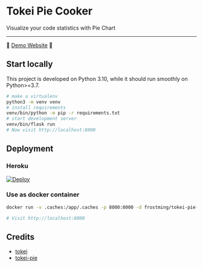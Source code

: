# Tokei Pie Cooker

Visualize your code statistics with Pie Chart

---

🚀 [Demo Website](https://tokei-pie-cooker.herokuapp.com/) 🚀

## Start locally

This project is developed on Python 3.10, while it should run smoothly on Python>=3.7.

```bash
# make a virtualenv
python3 -m venv venv
# install requirements
venv/bin/python -m pip -r requirements.txt
# start development server
venv/bin/flask run
# Now visit http://localhost:8000
```

## Deployment

### Heroku

[![Deploy](https://www.herokucdn.com/deploy/button.svg)](https://heroku.com/deploy)

### Use as docker container

```bash
docker run -v .caches:/app/.caches -p 8000:8000 -d frostming/tokei-pie-cooker

# Visit http://localhost:8000
```

## Credits

- [tokei](https://github.com/XAMPPRocky/tokei)
- [tokei-pie](https://github.com/laixintao/tokei-pie)
